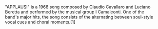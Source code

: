 "APPLAUSI" is a 1968 song composed by Claudio Cavallaro and Luciano Beretta and performed by the musical group I Camaleonti. One of the band's major hits, the song consists of the alternating between soul-style vocal cues and choral moments.[1]
